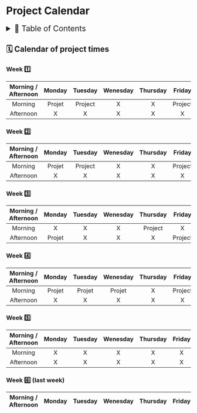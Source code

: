 # Project Calendar

<details>
<summary style="font-size:150%">
  📖 Table of Contents
</summary>

- [Project Calendar](#project-calendar)
  - [🗓️ Calendar of project times](#️-calendar-of-project-times)
    - [Week 1️⃣](#week-1️⃣)
    - [Week 2️⃣](#week-2️⃣)
    - [Week 3️⃣](#week-3️⃣)
    - [Week 4️⃣](#week-4️⃣)
    - [Week 5️⃣](#week-5️⃣)
    - [Week 6️⃣ (last week)](#week-6️⃣-last-week)

</details>

## 🗓️ Calendar of project times

### Week 1️⃣

| Morning / Afternoon  | Monday | Tuesday | Wenesday | Thursday | Friday |
| :-----: | :----: | :-----: | :------: | :------: | :----: |
| Morning | Projet | Project | X | X | Project|
| Afternoon | X | X | X | X | X |

### Week 2️⃣

| Morning / Afternoon  | Monday | Tuesday | Wenesday | Thursday | Friday |
| :-----: | :----: | :-----: | :------: | :------: | :----: |
| Morning | Projet | Project | X | X | Project|
| Afternoon | X | X | X | X | X |

### Week 3️⃣

| Morning / Afternoon | Monday | Tuesday | Wenesday | Thursday | Friday |
| :-----: | :----: | :-----: | :------: | :------: | :----: |
| Morning | X | X | X |Project| X |
| Afternoon | Projet | X | X | X | Project |

### Week 4️⃣

| Morning / Afternoon | Monday | Tuesday | Wenesday | Thursday | Friday |
| :-----: | :----: | :-----: | :------: | :------: | :----: |
| Morning | Projet | Projet | Projet | X |Project|
| Afternoon | X | X | X | X | X |

### Week 5️⃣

| Morning / Afternoon | Monday | Tuesday | Wenesday | Thursday | Friday |
| :-----: | :----: | :-----: | :------: | :------: | :----: |
| Morning | X | X | X | X | X |
| Afternoon | X | X | X | X | X |

### Week 6️⃣ (last week)

| Morning / Afternoon | Monday | Tuesday | Wenesday | Thursday | Friday |
| :-----: | :----: | :-----: | :------: | :------: | :----: |
